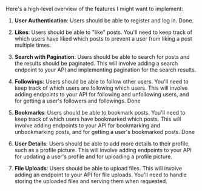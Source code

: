 Here's a high-level overview of the features I might want to implement:

1. **User Authentication**: Users should be able to register and log in. Done. 

2. **Likes**: Users should be able to "like" posts. You'll need to keep track of which users have liked which posts to prevent a user from liking a post multiple times.

3. **Search with Pagination**: Users should be able to search for posts and the results should be paginated. This will involve adding a search endpoint to your API and implementing pagination for the search results.

4. **Followings**: Users should be able to follow other users. You'll need to keep track of which users are following which users. This will involve adding endpoints to your API for following and unfollowing users, and for getting a user's followers and followings. Done

5. **Bookmarks**: Users should be able to bookmark posts. You'll need to keep track of which users have bookmarked which posts. This will involve adding endpoints to your API for bookmarking and unbookmarking posts, and for getting a user's bookmarked posts. Done

6. **User Details**: Users should be able to add more details to their profile, such as a profile picture. This will involve adding endpoints to your API for updating a user's profile and for uploading a profile picture.

7. **File Uploads**: Users should be able to upload files. This will involve adding an endpoint to your API for file uploads. You'll need to handle storing the uploaded files and serving them when requested.